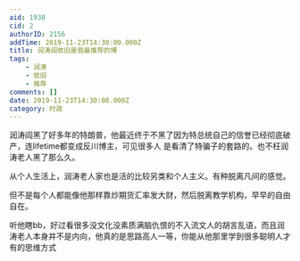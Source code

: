 ```yaml
---
aid: 1938
cid: 2
authorID: 2156
addTime: 2019-11-23T14:30:00.000Z
title: 润涛阎依旧是我最推荐的博
tags:
    - 润涛
    - 依旧
    - 推荐
comments: []
date: 2019-11-23T14:30:00.000Z
category: 时政
---
```


润涛阎黑了好多年的特朗普，他最近终于不黑了因为特总统自己的信誉已经彻底破产，连lifetime都变成反川博主，可见很多人 是看清了特骗子的套路的。也不枉润涛老人黑了那么久。

从个人生活上，润涛老人家也是活的比较另类和个人主义。有种脱离凡间的感觉。

但不是每个人都能像他那样靠炒期货汇率发大财，然后脱离教学机构，早早的自由自在。

听他瞎bb，好过看很多没文化没素质满脑仇恨的不入流文人的胡言乱语，而且润涛老人本身并不是内向，他真的是思路高人一等，你能从他那里学到很多聪明人才有的思维方式
